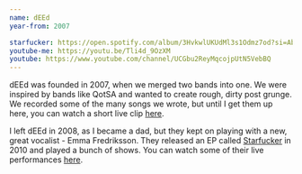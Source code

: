 ```yaml
---
name: dEEd
year-from: 2007

starfucker: https://open.spotify.com/album/3HvkwlUKUdMl3s1Odmz7od?si=AbzVfvt5SwiAtg36eIZLKw
youtube-me: https://youtu.be/Tli4d_9OzXM
youtube: https://www.youtube.com/channel/UCGbu2ReyMqcojpUtN5VebBQ
---
```


dEEd was founded in 2007, when we merged two bands into one. We were inspired by bands like QotSA and wanted to create rough, dirty post grunge. We recorded some of the many songs we wrote, but until I get them up here, you can watch a short live clip [here]({{youtube-me}}).

I left dEEd in 2008, as I became a dad, but they kept on playing with a new, great vocalist - Emma Fredriksson. They released an EP called [Starfucker]({{starfucker}}) in 2010 and played a bunch of shows. You can watch some of their live performances [here]({{youtube}}).